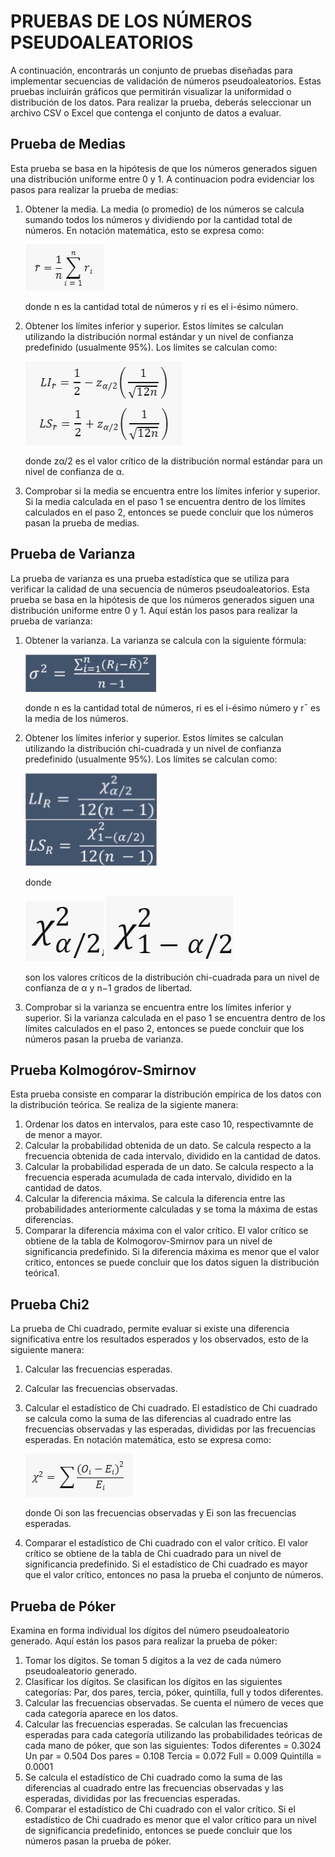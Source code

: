 # PRUEBAS DE LOS NÚMEROS PSEUDOALEATORIOS

A continuación, encontrarás un conjunto de pruebas diseñadas para implementar secuencias de validación de números pseudoaleatorios. Estas pruebas incluirán gráficos que permitirán visualizar la uniformidad o distribución de los datos. Para realizar la prueba, deberás seleccionar un archivo CSV o Excel que contenga el conjunto de datos a evaluar.

## Prueba de Medias 

Esta prueba se basa en la hipótesis de que los números generados siguen una distribución uniforme entre 0 y 1. A continuacion podra evidenciar los pasos para realizar la prueba de medias:

1. Obtener la media. La media (o promedio) de los números se calcula sumando todos los números y dividiendo por la cantidad total de números. En notación matemática, esto se expresa como:


    ![alt text](.\resouce\image-5.png)


    donde n es la cantidad total de números y ri​ es el i-ésimo número.

2. Obtener los límites inferior y superior. Estos límites se calculan utilizando la distribución normal estándar y un nivel de confianza predefinido (usualmente 95%). Los límites se calculan como:

    ![alt text](resouce\LILS.png)

    donde zα/2​ es el valor crítico de la distribución normal estándar para un nivel de confianza de α.

3. Comprobar si la media se encuentra entre los límites inferior y superior. Si la media calculada en el paso 1 se encuentra dentro de los límites calculados en el paso 2, entonces se puede concluir que los números pasan la prueba de medias.

##  Prueba de Varianza

La prueba de varianza es una prueba estadística que se utiliza para verificar la calidad de una secuencia de números pseudoaleatorios. Esta prueba se basa en la hipótesis de que los números generados siguen una distribución uniforme entre 0 y 1. Aquí están los pasos para realizar la prueba de varianza:

1. Obtener la varianza. La varianza se calcula con la siguiente fórmula:

    ![alt text](resouce\image-3.png)

    donde n es la cantidad total de números, ri​ es el i-ésimo número y rˉ es la media de los números.

2. Obtener los límites inferior y superior. Estos límites se calculan utilizando la distribución chi-cuadrada y un nivel de confianza predefinido (usualmente 95%). Los límites se calculan como:
    
    ![alt text](resouce\image-4.png)

    donde 

    ![alt text](resouce\image.png) 
    ![alt text](resouce\image-1.png) 
    
    son los valores críticos de la distribución chi-cuadrada para un nivel de confianza de α y n−1 grados de libertad.

3. Comprobar si la varianza se encuentra entre los límites inferior y superior. Si la varianza calculada en el paso 1 se encuentra dentro de los límites calculados en el paso 2, entonces se puede concluir que los números pasan la prueba de varianza. 

## Prueba Kolmogórov-Smirnov

Esta prueba consiste en comparar la distribución empírica de los datos con la distribución teórica. Se realiza de la sigiente manera:

1. Ordenar los datos en intervalos, para este caso 10, respectivamnte de de menor a mayor.
2. Calcular la probabilidad obtenida de un dato. Se calcula respecto a la frecuencia obtenida de cada intervalo, dividido en la cantidad de datos.
3. Calcular la probabilidad esperada de un dato. Se calcula respecto a la frecuencia esperada acumulada de cada intervalo, dividido en la cantidad de datos.
4. Calcular la diferencia máxima. Se calcula la diferencia entre las probabilidades anteriormente calculadas y se toma la máxima de estas diferencias.
5. Comparar la diferencia máxima con el valor crítico. El valor crítico se obtiene de la tabla de Kolmogorov-Smirnov para un nivel de significancia predefinido. Si la diferencia máxima es menor que el valor crítico, entonces se puede concluir que los datos siguen la distribución teórica1.

## Prueba Chi2  

La prueba de Chi cuadrado, permite evaluar si existe una diferencia significativa entre los resultados esperados y los observados, esto de la siguiente manera:

1. Calcular las frecuencias esperadas. 
2. Calcular las frecuencias observadas. 
3. Calcular el estadístico de Chi cuadrado. El estadístico de Chi cuadrado se calcula como la suma de las diferencias al cuadrado entre las frecuencias observadas y las esperadas, divididas por las frecuencias esperadas. En notación matemática, esto se expresa como:

    ![alt text](resouce\image-2.png)


    donde Oi​ son las frecuencias observadas y Ei​ son las frecuencias esperadas.

4. Comparar el estadístico de Chi cuadrado con el valor crítico. El valor crítico se obtiene de la tabla de Chi cuadrado para un nivel de significancia predefinido. Si el estadístico de Chi cuadrado es mayor que el valor crítico, entonces no pasa la prueba el conjunto de números.

## Prueba de Póker

Examina en forma individual los dígitos del número pseudoaleatorio generado. Aquí están los pasos para realizar la prueba de póker:

1. Tomar los dígitos. Se toman 5 dígitos a la vez de cada número pseudoaleatorio generado.
2. Clasificar los dígitos. Se clasifican los dígitos en las siguientes categorías: Par, dos pares, tercia, póker, quintilla, full y todos diferentes.
3. Calcular las frecuencias observadas. Se cuenta el número de veces que cada categoría aparece en los datos.
4. Calcular las frecuencias esperadas. Se calculan las frecuencias esperadas para cada categoría utilizando las probabilidades teóricas de cada mano de póker, que son las siguientes:
    Todos diferentes = 0.3024
    Un par = 0.504
    Dos pares = 0.108
    Tercia = 0.072
    Full = 0.009
    Quintilla = 0.0001
5. Se calcula el estadístico de Chi cuadrado como la suma de las diferencias al cuadrado entre las frecuencias observadas y las esperadas, divididas por las frecuencias esperadas.
6. Comparar el estadístico de Chi cuadrado con el valor crítico. Si el estadístico de Chi cuadrado es menor que el valor crítico para un nivel de significancia predefinido, entonces se puede concluir que los números pasan la prueba de póker.

